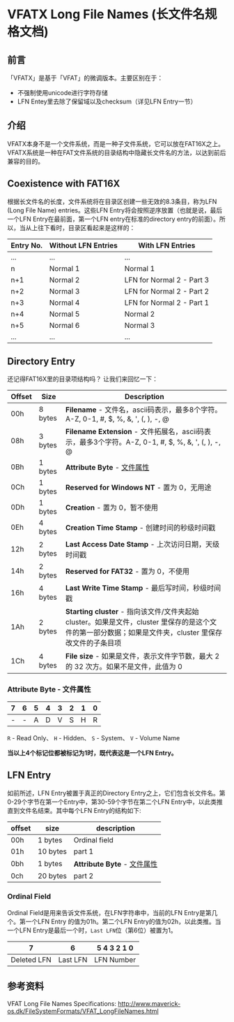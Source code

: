 # VFATX Long File Names (长文件名规格文档)



## 前言

「VFATX」是基于「VFAT」的微调版本。主要区别在于：

- 不强制使用unicode进行字符存储
- LFN Entey里去除了保留域以及checksum（详见LFN Entry一节）

## 介绍

VFATX本身不是一个文件系统，而是一种子文件系统，它可以放在FAT16X之上。VFATX系统是一种在FAT文件系统的目录结构中隐藏长文件名的方法，以达到前后兼容的目的。


## Coexistence with FAT16X
根据长文件名的长度，文件系统将在目录区创建一些无效的8.3条目，称为LFN (Long File Name) entries。这些LFN Entry将会按照逆序放置（也就是说，最后一个LFN Entry在最前面，第一个LFN entry在标准的directory entry的前面）。所以，当从上往下看时，目录区看起来是这样的：

| Entry No. | Without LFN Entries | With LFN Entries |  
| --- | --- | --- |
| ... | ... | ... |  
| n   | Normal 1 | Normal 1 |  
| n+1 | Normal 2 | LFN for Normal 2 - Part 3 |  
| n+2 | Normal 3 | LFN for Normal 2 - Part 2 |  
| n+3 | Normal 4 | LFN for Normal 2 - Part 1 |  
| n+4 | Normal 5 | Normal 2 |  
| n+5 | Normal 6 | Normal 3 |  
| ... | ... | ... |  



## Directory Entry

还记得FAT16X里的目录项结构吗？ 让我们来回忆一下：

| Offset | Size    | Description                                                  |
| ------ | ------- | ------------------------------------------------------------ |
| 00h    | 8 bytes | **Filename** - 文件名，ascii码表示，最多8个字符。A-Z, 0-1,  \#, $, %, &, ', (, ), -, @ |
| 08h    | 3 bytes | **Filename Extension** - 文件拓展名，ascii码表示，最多3个字符。A-Z, 0-1,  \#, $, %, &, ', (, ), -, @ |
| 0Bh    | 1 bytes | **Attribute Byte** - [文件属性](#attr-byte)                 |
| 0Ch    | 1 bytes | **Reserved for Windows NT** - 置为 0，无用途                 |
| 0Dh    | 1 bytes | **Creation** - 置为 0，暂不使用 |
| 0Eh    | 4 bytes | **Creation Time Stamp**  - 创建时间的秒级时间戳              |
| 12h    | 2 bytes | **Last Access Date Stamp**  - 上次访问日期，天级时间戳       |
| 14h    | 2 bytes | **Reserved for FAT32** - 置为 0，不使用                      |
| 16h    | 4 bytes | **Last Write Time Stamp**  - 最后写时间，秒级时间戳          |
| 1Ah    | 2 bytes | **Starting cluster** - 指向该文件/文件夹起始 cluster。如果是文件，cluster 里保存的是这个文件的第一部分数据；如果是文件夹，cluster 里保存改文件的子条目项 |
| 1Ch    | 4 bytes | **File size** - 如果是文件，表示文件字节数，最大 2 的 32 次方。如果不是文件，此值为 0 |



### <a id="attr-byte" name="attr-byte">Attribute Byte - 文件属性</a>

|  7   |  6   |  5   |  4   |  3   |  2   |  1   |  0   |
| :--: | :--: | :--: | :--: | :--: | :--: | :--: | :--: |
|  -   |  -   |  A   |  D   |  V   |  S   |  H   |  R   |

`R` - Read Only、 `H` - Hidden、 `S` - System、 `V` - Volume Name

**当以上4个标记位都被标记为1时，既代表这是一个LFN Entry。**



## LFN Entry
如前所述，LFN Entry被置于真正的Directory Entry之上，它们包含长文件名。第0-29个字节在第一个Entry中，第30-59个字节在第二个LFN Entry中，以此类推直到文件名结束。其中每个LFN Entry的结构如下:

| offset | size | description |
| --- | --- | --- |
| 00h | 1 bytes| Ordinal field |
| 01h | 10 bytes| part 1 |
| 0bh | 1 bytes| **Attribute Byte** - [文件属性](#attr-byte) |
| 0ch | 20 bytes| part 2 |

### Ordinal Field
Ordinal Field是用来告诉文件系统，在LFN字符串中，当前的LFN Entry是第几个。第一个LFN Entry 的值为01h。第二个LFN Entry的值为02h，以此类推。当一个LFN Entry是最后一个时，`Last LFN`位（第6位）被置为1。

| 7 | 6 | 5  4  3  2  1  0 |
| --- | --- | --- |
| Deleted LFN | Last LFN | LFN Number |


## 参考资料

VFAT Long File Names Specifications: http://www.maverick-os.dk/FileSystemFormats/VFAT_LongFileNames.html


